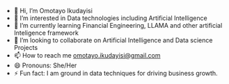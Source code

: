 - 👋 Hi, I’m Omotayo Ikudayisi
- 👀 I’m interested in Data technologies including Artificial Intelligence
- 🌱 I’m currently learning Financial Engineering, LLAMA and other artificial Inteligence framework
- 💞️ I’m looking to collaborate on Artificial Intelligence and Data science Projects
- 📫 How to reach me omotayo.ikudayisi@gmail.com  
- 😄 Pronouns: She/Her
- ⚡ Fun fact: I am ground in data techniques for driving business growth.

<!---
Glitzzybetty/Glitzzybetty is a ✨ special ✨ repository because its `README.md` (this file) appears on your GitHub profile.
You can click the Preview link to take a look at your changes.
--->
